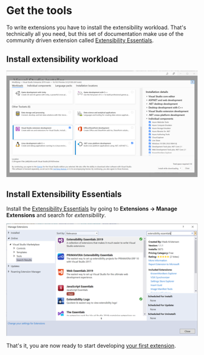 # Get the tools

To write extensions you have to install the extensibility workload. That's technically all you need, but this set of documentation make use of the community driven extension called [Extensibility Essentials](https://marketplace.visualstudio.com/items?itemName=MadsKristensen.ExtensibilityEssentials2019).  

## Install extensibility workload

![VS Installer](../assets/img/vs-installer.png)

## Install Extensibility Essentials

Install the [Extensibility Essentials](https://marketplace.visualstudio.com/items?itemName=MadsKristensen.ExtensibilityEssentials2019) by going to **Extensions -> Manage Extensions** and search for *extensibility*.

![Install Extensibility Essentials](../assets/img/install-ext-essentials.png)

That's it, you are now ready to start developing [your first extension](your-first-extension.md).
